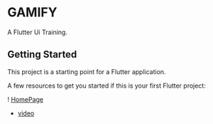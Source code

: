 # GAMIFY

A Flutter Ui Training.

## Getting Started

This project is a starting point for a Flutter application.

A few resources to get you started if this is your first Flutter project:

! [HomePage](https://live.staticflickr.com/65535/54183502555_8ec43611cc_c.jpg)
- [video](https://flic.kr/p/2qxZKDa)

